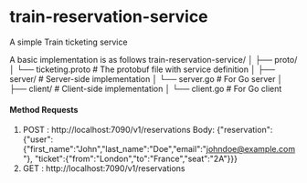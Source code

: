 # train-reservation-service

A simple Train ticketing service

A basic implementation is as follows
train-reservation-service/
│
├── proto/
│ └── ticketing.proto # The protobuf file with service definition
│
├── server/ # Server-side implementation
│ └── server.go # For Go server
│
├── client/ # Client-side implementation
│ └── client.go # For Go client

#### Method Requests

1. POST : http://localhost:7090/v1/reservations
   Body:
   {"reservation":{"user":{"first_name":"John","last_name":"Doe","email":"johndoe@example.com"},
   "ticket":{"from":"London","to":"France","seat":"2A"}}}
2. GET : http://localhost:7090/v1/reservations

